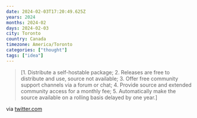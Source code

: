 ```yaml
---
date: 2024-02-03T17:20:49.625Z
years: 2024
months: 2024-02
days: 2024-02-03
city: Toronto
country: Canada
timezone: America/Toronto
categories: ["thought"]
tags: ["idea"]
---
```

> [1. Distribute a self-hostable package; 2. Releases are free to distribute and use, source not available; 3. Offer free community support channels via a forum or chat; 4. Provide source and extended community access for a monthly fee; 5. Automatically make the source available on a rolling basis delayed by one year.]

via [twitter.com](https://twitter.com/aboodman/status/1749911396207497309)
